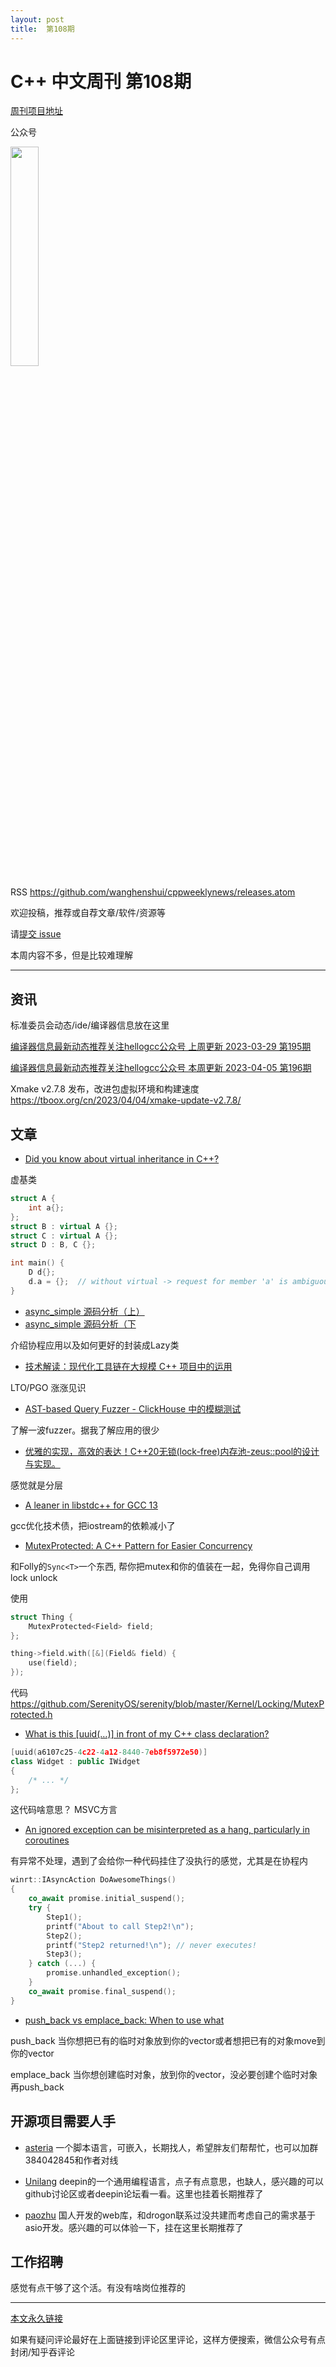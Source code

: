 ```yaml
---
layout: post
title:  第108期
---
```

# C++ 中文周刊 第108期


[周刊项目地址](https://github.com/wanghenshui/cppweeklynews)

公众号

<img src="https://wanghenshui.github.io/cppweeklynews/assets/code.png" alt=""  width="30%">



RSS https://github.com/wanghenshui/cppweeklynews/releases.atom

欢迎投稿，推荐或自荐文章/软件/资源等

请[提交 issue](https://github.com/wanghenshui/cppweeklynews/issues)


本周内容不多，但是比较难理解

---

## 资讯

标准委员会动态/ide/编译器信息放在这里

[编译器信息最新动态推荐关注hellogcc公众号 上周更新  2023-03-29 第195期 ](https://mp.weixin.qq.com/s/bR6RHuci8kHV9BmgS6iirQ)

[编译器信息最新动态推荐关注hellogcc公众号 本周更新  2023-04-05 第196期 ](https://mp.weixin.qq.com/s/YJOV5FZctw8lMXLy7nbQ0Q)

Xmake v2.7.8 发布，改进包虚拟环境和构建速度 https://tboox.org/cn/2023/04/04/xmake-update-v2.7.8/

## 文章

- [Did you know about virtual inheritance in C++?](https://github.com/QuantlabFinancial/cpp_tip_of_the_week/blob/master/tips/324.md)

虚基类

```cpp
struct A {
    int a{};
};
struct B : virtual A {};
struct C : virtual A {};
struct D : B, C {};

int main() {
    D d{};
    d.a = {};  // without virtual -> request for member 'a' is ambiguous
}
```

- [async_simple 源码分析（上）](https://zhuanlan.zhihu.com/p/619684326)
- [async_simple 源码分析（下](https://zhuanlan.zhihu.com/p/619998880)

介绍协程应用以及如何更好的封装成Lazy类

- [技术解读：现代化工具链在大规模 C++ 项目中的运用](https://zhuanlan.zhihu.com/p/576721597)

LTO/PGO  涨涨见识

- [AST-based Query Fuzzer - ClickHouse 中的模糊测试](https://zhuanlan.zhihu.com/p/618864383)

了解一波fuzzer。据我了解应用的很少

- [优雅的实现，高效的表达！C++20无锁(lock-free)内存池-zeus::pool的设计与实现。](https://zhuanlan.zhihu.com/p/619121120)

感觉就是分层

- [A leaner <iostream> in libstdc++ for GCC 13](https://developers.redhat.com/articles/2023/04/03/leaner-libstdc-gcc-13)

gcc优化技术债，把iostream的依赖减小了

- [MutexProtected: A C++ Pattern for Easier Concurrency](https://awesomekling.github.io/MutexProtected-A-C++-Pattern-for-Easier-Concurrency/)

和Folly的`Sync<T>`一个东西, 帮你把mutex和你的值装在一起，免得你自己调用lock unlock

使用

```cpp
struct Thing {
    MutexProtected<Field> field;
};

thing->field.with([&](Field& field) {
    use(field);
});

```

代码 https://github.com/SerenityOS/serenity/blob/master/Kernel/Locking/MutexProtected.h

- [What is this [uuid(…)] in front of my C++ class declaration?](https://devblogs.microsoft.com/oldnewthing/20230331-00/?p=107998)

```cpp
[uuid(a6107c25-4c22-4a12-8440-7eb8f5972e50)]
class Widget : public IWidget
{
    /* ... */
};

```

这代码啥意思？ MSVC方言

- [An ignored exception can be misinterpreted as a hang, particularly in coroutines](https://devblogs.microsoft.com/oldnewthing/20230406-00/?p=108023)

有异常不处理，遇到了会给你一种代码挂住了没执行的感觉，尤其是在协程内

```cpp
winrt::IAsyncAction DoAwesomeThings()
{
    co_await promise.initial_suspend();
    try {
        Step1();
        printf("About to call Step2!\n");
        Step2();
        printf("Step2 returned!\n"); // never executes!
        Step3();
    } catch (...) {
        promise.unhandled_exception();
    }
    co_await promise.final_suspend();
}
```

- [push_back vs emplace_back: When to use what](https://andreasfertig.blog/2023/04/push_back-vs-emplace_back-when-to-use-what/)

push_back 当你想把已有的临时对象放到你的vector或者想把已有的对象move到你的vector

emplace_back 当你想创建临时对象，放到你的vector，没必要创建个临时对象再push_back



## 开源项目需要人手

- [asteria](https://github.com/lhmouse/asteria) 一个脚本语言，可嵌入，长期找人，希望胖友们帮帮忙，也可以加群384042845和作者对线

- [Unilang](https://github.com/linuxdeepin/unilang) deepin的一个通用编程语言，点子有点意思，也缺人，感兴趣的可以github讨论区或者deepin论坛看一看。这里也挂着长期推荐了
- [paozhu](https://github.com/hggq/paozhu) 国人开发的web库，和drogon联系过没共建而考虑自己的需求基于asio开发。感兴趣的可以体验一下，挂在这里长期推荐了


## 工作招聘

感觉有点干够了这个活。有没有啥岗位推荐的


---



[本文永久链接](https://wanghenshui.github.io/cppweeklynews/posts/108.html)

如果有疑问评论最好在上面链接到评论区里评论，这样方便搜索，微信公众号有点封闭/知乎吞评论
